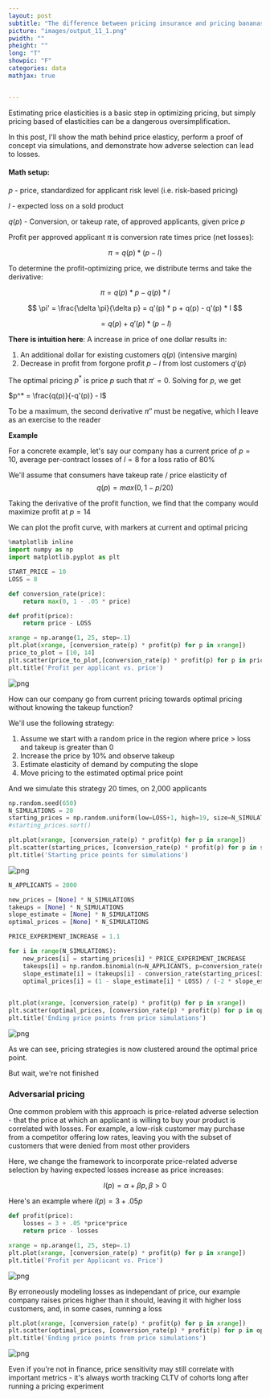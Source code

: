 ```yaml
---
layout: post
subtitle: "The difference between pricing insurance and pricing bananas"
picture: "images/output_11_1.png"
pwidth: ""
pheight: ""
long: "T"
showpic: "F"
categories: data
mathjax: true


---
```


Estimating price elasticities is a basic step in optimizing pricing, but simply pricing based of elasticities can be a dangerous oversimplification.

In this post, I'll show the math behind price elasticy, perform a proof of concept via simulations, and demonstrate how adverse selection can lead to losses.

#### Math setup: 
$p$ - price, standardized for applicant risk level (i.e. risk-based pricing)

$l$ - expected loss on a sold product

$q(p)$ - Conversion, or takeup rate, of approved applicants, given price $p$

Profit per approved applicant  $\pi$ is conversion rate times price (net losses):

$$\pi =  q(p) * (p - l)$$

To determine the profit-optimizing price, we distribute terms and take the derivative:

$$ \pi = q(p) * p - q(p) * l$$

$$ \pi' = \frac{\delta \pi}{\delta p} = q'(p) *  p + q(p) - q'(p) * l $$

$$ = q(p) + q'(p) * (p - l)$$

**There is intuition here**: A increase in price of one dollar results in:

1. An additional dollar for existing customers $q(p)$ (intensive margin)
2. Decrease in profit from forgone profit $p-l$ from lost customers $q'(p)$ 

The optimal pricing $p^*$ is price $p$ such that $\pi' = 0$. Solving for $p$, we get

$p^* = \frac{q(p)}{-q'(p)} - l$

To be a maximum, the second derivative $\pi''$ must be negative, which I leave as an exercise to the reader

**Example**


For a concrete example, let's say our company has a current price of $p=10$, average per-contract losses of $l=8$ for a loss ratio of 80%

We'll assume that consumers have takeup rate / price elasticity of  $$q(p) = max(0, 1 - p/20)$$

Taking the derivative of the profit function, we find that the company would maximize profit at $p=14$

We can plot the profit curve, with markers at current and optimal pricing 


```python
%matplotlib inline
import numpy as np
import matplotlib.pyplot as plt

START_PRICE = 10
LOSS = 8

def conversion_rate(price):
    return max(0, 1 - .05 * price)

def profit(price):
    return price - LOSS
```


```python
xrange = np.arange(1, 25, step=.1)
plt.plot(xrange, [conversion_rate(p) * profit(p) for p in xrange])
price_to_plot = [10, 14]
plt.scatter(price_to_plot,[conversion_rate(p) * profit(p) for p in price_to_plot], marker='x')
plt.title('Profit per applicant vs. price')
```








![png](/images/output_3_1.png)


How can our company go from current pricing towards optimal pricing without knowing the takeup function?

We'll use the following strategy:

1. Assume we start with a random price in the region where price > loss and takeup is greater than 0
1. Increase the price by 10% and observe takeup
2. Estimate elasticity of demand by computing the slope
3. Move pricing to the estimated optimal price point

And we simulate this strategy 20 times, on 2,000 applicants


```python
np.random.seed(650)
N_SIMULATIONS = 20
starting_prices = np.random.uniform(low=LOSS+1, high=19, size=N_SIMULATIONS)
#starting_prices.sort()

```


```python
plt.plot(xrange, [conversion_rate(p) * profit(p) for p in xrange])
plt.scatter(starting_prices, [conversion_rate(p) * profit(p) for p in starting_prices], c='r', marker='x')
plt.title('Starting price points for simulations')
```








![png](/images/output_6_1.png)



```python
N_APPLICANTS = 2000

new_prices = [None] * N_SIMULATIONS
takeups = [None] * N_SIMULATIONS
slope_estimate = [None] * N_SIMULATIONS
optimal_prices = [None] * N_SIMULATIONS

PRICE_EXPERIMENT_INCREASE = 1.1

for i in range(N_SIMULATIONS):
    new_prices[i] = starting_prices[i] * PRICE_EXPERIMENT_INCREASE
    takeups[i] = np.random.binomial(n=N_APPLICANTS, p=conversion_rate(new_prices[i])) / N_APPLICANTS
    slope_estimate[i] = (takeups[i] - conversion_rate(starting_prices[i])) / (new_prices[i]  - starting_prices[i])
    optimal_prices[i] = (1 - slope_estimate[i] * LOSS) / (-2 * slope_estimate[i])
    

plt.plot(xrange, [conversion_rate(p) * profit(p) for p in xrange])
plt.scatter(optimal_prices, [conversion_rate(p) * profit(p) for p in optimal_prices], c='r', marker='x')
plt.title('Ending price points from price simulations')
```








![png](/images/output_7_1.png)


As we can see, pricing strategies is now clustered around the optimal price point.

But wait, we're not finished

### Adversarial pricing

One common problem with this approach is price-related adverse selection - that the price at which an applicant is willing to buy your product is correlated with losses. For example, a low-risk customer may purchase from a competitor offering low rates, leaving you with the subset of customers that were denied from most other providers

Here, we change the framework to incorporate price-related adverse selection by having expected losses increase as price increases:

$$l(p) = \alpha + \beta p, \beta > 0$$

Here's an example where $l(p) = 3 + .05 p$


```python
def profit(price):
    losses = 3 + .05 *price*price
    return price - losses

xrange = np.arange(1, 25, step=.1)
plt.plot(xrange, [conversion_rate(p) * profit(p) for p in xrange])
plt.title('Profit per Applicant vs. Price')
```








![png](/images/output_9_1.png)


By erroneously modeling losses as independant of price, our example company raises prices higher than it should, leaving it with higher loss customers, and, in some cases, running a loss


```python
plt.plot(xrange, [conversion_rate(p) * profit(p) for p in xrange])
plt.scatter(optimal_prices, [conversion_rate(p) * profit(p) for p in optimal_prices], c='r', marker='x')
plt.title('Ending price points from price simulations')
```








![png](/images/output_11_1.png)


Even if you're not in finance, price sensitivity may still correlate with important metrics - it's always worth tracking CLTV of cohorts long after running a pricing experiment 
